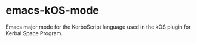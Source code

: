 # emacs-kOS-mode
Emacs major mode for the KerboScript language used in the kOS plugin for Kerbal Space Program.
